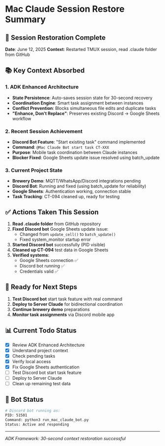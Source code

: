 # Mac Claude Session Restore Summary

## 🎯 Session Restoration Complete
**Date**: June 12, 2025
**Context**: Restarted TMUX session, read .claude folder from GitHub

## 📚 Key Context Absorbed

### 1. ADK Enhanced Architecture
- **State Persistence**: Auto-saves session state for 30-second recovery
- **Coordination Engine**: Smart task assignment between instances
- **Conflict Prevention**: Blocks simultaneous file edits and duplicate tasks
- **"Enhance, Don't Replace"**: Preserves existing Discord → Google Sheets workflow

### 2. Recent Session Achievement  
- **Discord Bot Feature**: "Start existing task" command implemented
- **Command**: `@Mac Claude Bot start task CT-XXX`
- **Purpose**: Mobile task coordination between Claude instances
- **Blocker Fixed**: Google Sheets update issue resolved using batch_update

### 3. Current Project State
- **Brewery Demo**: MQTT/WhatsApp/Discord integrations pending
- **Discord Bot**: Running and fixed (using batch_update for reliability)
- **Google Sheets**: Authentication working, connection stable
- **Task Tracking**: CT-094 cleaned up, ready for testing

## ✅ Actions Taken This Session

1. **Read .claude folder** from GitHub repository
2. **Fixed Discord bot** Google Sheets update issue:
   - Changed from `update_cell()` to `batch_update()`
   - Fixed system_monitor startup error
3. **Started Discord bot** successfully (PID visible)
4. **Cleaned up CT-094** test data in Google Sheets
5. **Verified systems**:
   - Google Sheets connection ✅
   - Discord bot running ✅
   - Credentials valid ✅

## 🚀 Ready for Next Steps

1. **Test Discord bot** start task feature with real command
2. **Deploy to Server Claude** for bidirectional coordination
3. **Continue brewery demo** preparations
4. **Monitor task assignments** via Discord mobile app

## 📊 Current Todo Status
- [x] Review ADK Enhanced Architecture
- [x] Understand project context
- [x] Check pending tasks
- [x] Verify local access
- [x] Fix Google Sheets authentication
- [ ] Test Discord bot start task feature
- [ ] Deploy to Server Claude
- [ ] Clean up remaining test data

## 🔧 Bot Status
```bash
# Discord bot running as:
PID: 51501
Command: python3 run_mac_claude_bot.py
Status: Active and responding
```

---
*ADK Framework: 30-second context restoration successful*